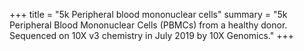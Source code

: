 +++
title = "5k Peripheral blood mononuclear cells"
summary = "5k Peripheral Blood Mononuclear Cells (PBMCs) from a healthy donor. Sequenced on 10X v3 chemistry in July 2019 by 10X Genomics."
+++
